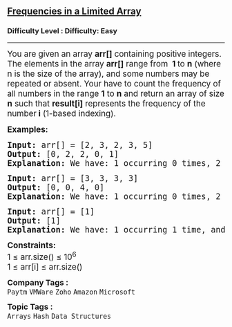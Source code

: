 <h2><a href="https://www.geeksforgeeks.org/problems/frequency-of-array-elements-1587115620/1?utm_medium=article_practice_tab&utm_campaign=article_practice_tab&utm_source=geeksforgeeks">Frequencies in a Limited Array</a></h2><h3>Difficulty Level : Difficulty: Easy</h3><hr><div class="problems_problem_content__Xm_eO"><p><span style="font-size: 14pt;">You are given an array <strong>arr[]</strong>&nbsp;c</span><span style="font-size: 14pt;">ontaining positive integers. The elements in the array&nbsp;</span><strong style="font-size: 18.6667px;">arr[]</strong><span style="font-size: 14pt;"> range from&nbsp;<strong> 1 </strong></span><span style="font-size: 14pt;">to <strong>n</strong></span><span style="font-size: 14pt;"> (where n </span><span style="font-size: 14pt;">is the size of the array), and some numbers may be repeated or absent. Your have to count the frequency of all numbers in the range <strong>1</strong> </span><span style="font-size: 14pt;">to <strong>n</strong> </span><span style="font-size: 14pt;">and return an array of size <strong>n</strong> </span><span style="font-size: 14pt;">such that&nbsp;<strong>result[i]</strong>&nbsp;r</span><span style="font-size: 14pt;">epresents the frequency of the number<strong> i</strong> </span><span style="font-size: 14pt;">(1-based indexing).</span></p>
<p><span style="font-size: 14pt;"><strong>Examples:</strong></span></p>
<pre><span style="font-size: 14pt;"><strong>Input: </strong>arr[] = [2, 3, 2, 3, 5]
<strong>Output:</strong> [0, 2, 2, 0, 1]<br><strong>Explanation: </strong>We have: 1 occurring 0 times, 2 occurring 2 times, 3 occurring 2 times, 4 occurring 0 times, and 5 occurring 1 time.</span></pre>
<pre><span style="font-size: 14pt;"><strong>Input: </strong>arr[] = [3, 3, 3, 3]
<strong>Output: </strong>[0, 0, 4, 0]<strong>
Explanation: </strong>We have: 1 occurring 0 times, 2 occurring 0 times, 3 occurring 4 times, and 4 occurring 0 times.</span></pre>
<pre><span style="font-size: 14pt;"><strong>Input: </strong>arr[] = [1]
<strong>Output: </strong>[1]<strong>
Explanation: </strong>We have: 1 occurring 1 time, and there are no other numbers between 1 and the size of the array.</span></pre>
<p><span style="font-size: 14pt;"><strong>Constraints:</strong><br>1 ≤ arr.size() ≤ 10<sup>6</sup><br>1&nbsp;≤&nbsp;arr[i]&nbsp;≤ arr.size()</span></p></div><p><span style=font-size:18px><strong>Company Tags : </strong><br><code>Paytm</code>&nbsp;<code>VMWare</code>&nbsp;<code>Zoho</code>&nbsp;<code>Amazon</code>&nbsp;<code>Microsoft</code>&nbsp;<br><p><span style=font-size:18px><strong>Topic Tags : </strong><br><code>Arrays</code>&nbsp;<code>Hash</code>&nbsp;<code>Data Structures</code>&nbsp;
